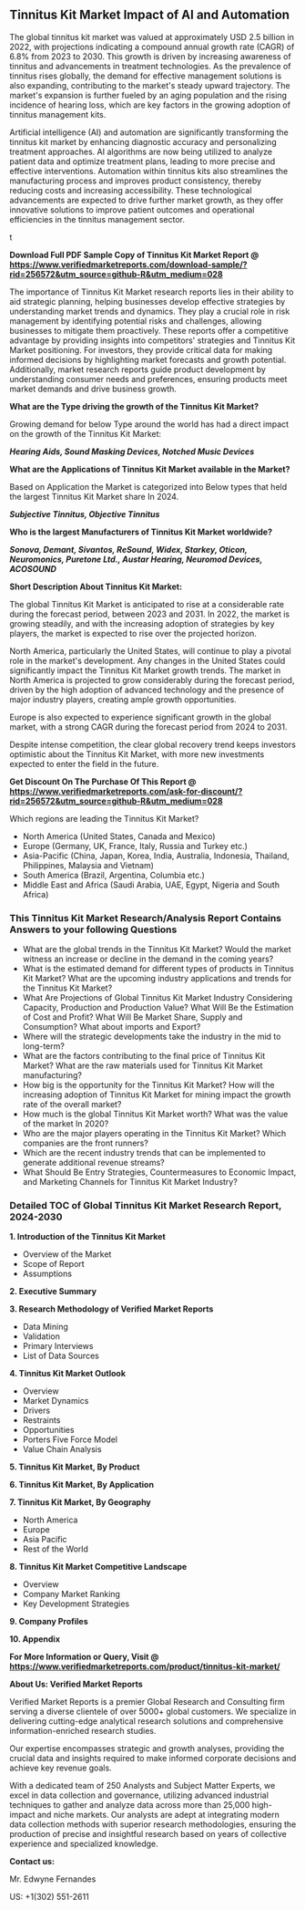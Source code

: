 <h2>Tinnitus Kit Market Impact of AI and Automation</h2><p>The global tinnitus kit market was valued at approximately USD 2.5 billion in 2022, with projections indicating a compound annual growth rate (CAGR) of 6.8% from 2023 to 2030. This growth is driven by increasing awareness of tinnitus and advancements in treatment technologies. As the prevalence of tinnitus rises globally, the demand for effective management solutions is also expanding, contributing to the market's steady upward trajectory. The market's expansion is further fueled by an aging population and the rising incidence of hearing loss, which are key factors in the growing adoption of tinnitus management kits.</p><p>Artificial intelligence (AI) and automation are significantly transforming the tinnitus kit market by enhancing diagnostic accuracy and personalizing treatment approaches. AI algorithms are now being utilized to analyze patient data and optimize treatment plans, leading to more precise and effective interventions. Automation within tinnitus kits also streamlines the manufacturing process and improves product consistency, thereby reducing costs and increasing accessibility. These technological advancements are expected to drive further market growth, as they offer innovative solutions to improve patient outcomes and operational efficiencies in the tinnitus management sector.</p>t</p><p id="" class=""><strong>Download Full PDF Sample Copy of Tinnitus Kit Market Report @ <a href="https://www.verifiedmarketreports.com/download-sample/?rid=256572&utm_source=github-R&utm_medium=028" target="_blank">https://www.verifiedmarketreports.com/download-sample/?rid=256572&utm_source=github-R&utm_medium=028</a></strong></p><p>The importance of&nbsp;Tinnitus Kit Market research reports lies in their ability to aid strategic planning, helping businesses develop effective strategies by understanding market trends and dynamics. They play a crucial role in risk management by identifying potential risks and challenges, allowing businesses to mitigate them proactively. These reports offer a competitive advantage by providing insights into competitors' strategies and Tinnitus Kit Market positioning. For investors, they provide critical data for making informed decisions by highlighting market forecasts and growth potential. Additionally, market research reports guide product development by understanding consumer needs and preferences, ensuring products meet market demands and drive business growth.</p><p><strong>What are the&nbsp;Type driving the growth of the Tinnitus Kit Market?</strong></p><p id="" class="">Growing demand for below Type around the world has had a direct impact on the growth of the Tinnitus Kit Market:</p><em><strong>Hearing Aids, Sound Masking Devices, Notched Music Devices</strong></em></p><strong>What are the&nbsp;Applications&nbsp;of Tinnitus Kit Market available in the Market?</strong></p><p id="" class="">Based on Application the Market is categorized into Below types that held the largest Tinnitus Kit Market share In 2024.</p><em><strong>Subjective Tinnitus, Objective Tinnitus</strong></em></p><strong>Who is the largest Manufacturers of Tinnitus Kit Market worldwide?</strong></p><p><em><strong>Sonova, Demant, Sivantos, ReSound, Widex, Starkey, Oticon, Neuromonics, Puretone Ltd., Austar Hearing, Neuromod Devices, ACOSOUND</strong></em></p><p id="" class=""><strong>Short Description About Tinnitus Kit Market:</strong></p><p>The global Tinnitus Kit Market is anticipated to rise at a considerable rate during the forecast period, between 2023 and 2031. In 2022, the market is growing steadily, and with the increasing adoption of strategies by key players, the market is expected to rise over the projected horizon.</p><p>North America, particularly the United States, will continue to play a pivotal role in the market's development. Any changes in the United States could significantly impact the Tinnitus Kit Market growth trends. The market in North America is projected to grow considerably during the forecast period, driven by the high adoption of advanced technology and the presence of major industry players, creating ample growth opportunities.</p><p>Europe is also expected to experience significant growth in the global market, with a strong CAGR during the forecast period from 2024 to 2031.</p><p>Despite intense competition, the clear global recovery trend keeps investors optimistic about the Tinnitus Kit Market, with more new investments expected to enter the field in the future.</p><p id="" class=""><strong>Get Discount On The Purchase Of This Report @ <a href="https://www.verifiedmarketreports.com/ask-for-discount/?rid=256572&utm_source=github-R&utm_medium=028" target="_blank">https://www.verifiedmarketreports.com/ask-for-discount/?rid=256572&utm_source=github-R&utm_medium=028</a></strong></p>Which regions are leading the Tinnitus Kit Market?</p><ul><li>North America (United States, Canada and Mexico)</li><li>Europe (Germany, UK, France, Italy, Russia and Turkey etc.)</li><li>Asia-Pacific (China, Japan, Korea, India, Australia, Indonesia, Thailand, Philippines, Malaysia and Vietnam)</li><li>South America (Brazil, Argentina, Columbia etc.)</li><li>Middle East and Africa (Saudi Arabia, UAE, Egypt, Nigeria and South Africa)</li></ul><h3 id="" class="">This Tinnitus Kit Market Research/Analysis Report Contains Answers to your following Questions</h3><ul><li>What are the global trends in the Tinnitus Kit Market? Would the market witness an increase or decline in the demand in the coming years?</li><li>What is the estimated demand for different types of products in Tinnitus Kit Market? What are the upcoming industry applications and trends for the Tinnitus Kit Market?</li><li>What Are Projections of Global Tinnitus Kit Market Industry Considering Capacity, Production and Production Value? What Will Be the Estimation of Cost and Profit? What Will Be Market Share, Supply and Consumption? What about imports and Export?</li><li>Where will the strategic developments take the industry in the mid to long-term?</li><li>What are the factors contributing to the final price of Tinnitus Kit Market? What are the raw materials used for Tinnitus Kit Market manufacturing?</li><li>How big is the opportunity for the Tinnitus Kit Market? How will the increasing adoption of Tinnitus Kit Market for mining impact the growth rate of the overall market?</li><li>How much is the global Tinnitus Kit Market worth? What was the value of the market In 2020?</li><li>Who are the major players operating in the Tinnitus Kit Market? Which companies are the front runners?</li><li>Which are the recent industry trends that can be implemented to generate additional revenue streams?</li><li>What Should Be Entry Strategies, Countermeasures to Economic Impact, and Marketing Channels for Tinnitus Kit Market Industry?</li></ul><h3 id="" class="">Detailed TOC of Global Tinnitus Kit Market Research Report, 2024-2030</h3><p id="" class=""><strong>1. Introduction of the Tinnitus Kit Market</strong></p><ul><li>Overview of the Market</li><li>Scope of Report</li><li>Assumptions</li></ul><p id="" class=""><strong>2. Executive Summary</strong></p><p id="" class=""><strong>3. Research Methodology of Verified Market Reports</strong></p><ul><li>Data Mining</li><li>Validation</li><li>Primary Interviews</li><li>List of Data Sources</li></ul><p id="" class=""><strong>4. Tinnitus Kit Market Outlook</strong></p><ul><li>Overview</li><li>Market Dynamics</li><li>Drivers</li><li>Restraints</li><li>Opportunities</li><li>Porters Five Force Model</li><li>Value Chain Analysis</li></ul><p id="" class=""><strong>5. Tinnitus Kit Market, By Product</strong></p><p id="" class=""><strong>6. Tinnitus Kit Market, By Application</strong></p><p id="" class=""><strong>7. Tinnitus Kit Market, By Geography</strong></p><ul><li>North America</li><li>Europe</li><li>Asia Pacific</li><li>Rest of the World</li></ul><p id="" class=""><strong>8. Tinnitus Kit Market Competitive Landscape</strong></p><ul><li>Overview</li><li>Company Market Ranking</li><li>Key Development Strategies</li></ul><p id="" class=""><strong>9. Company Profiles</strong></p><p id="" class=""><strong>10. Appendix</strong></p><p id="" class=""><strong>For More Information or Query, Visit @ <a href="https://www.verifiedmarketreports.com/product/tinnitus-kit-market/" target="_blank">https://www.verifiedmarketreports.com/product/tinnitus-kit-market/</a></strong></p><p id="" class=""><strong>About Us: Verified Market Reports</strong></p><p id="" class="">Verified Market Reports is a premier Global Research and Consulting firm serving a diverse clientele of over 5000+ global customers. We specialize in delivering cutting-edge analytical research solutions and comprehensive information-enriched research studies.</p><p id="" class="">Our expertise encompasses strategic and growth analyses, providing the crucial data and insights required to make informed corporate decisions and achieve key revenue goals.</p><p id="" class="">With a dedicated team of 250 Analysts and Subject Matter Experts, we excel in data collection and governance, utilizing advanced industrial techniques to gather and analyze data across more than 25,000 high-impact and niche markets. Our analysts are adept at integrating modern data collection methods with superior research methodologies, ensuring the production of precise and insightful research based on years of collective experience and specialized knowledge.</p><p id="" class=""><strong>Contact us:</strong></p><p id="" class="">Mr. Edwyne Fernandes</p><p id="" class="">US: +1(302) 551-2611</p>